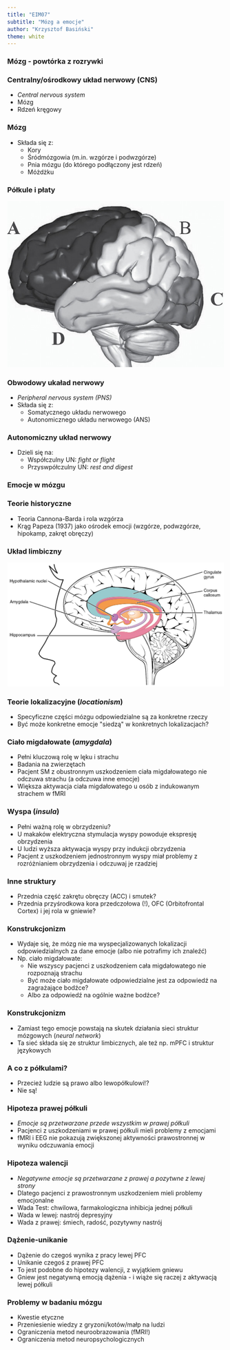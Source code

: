 ```yaml
---
title: "EIM07"
subtitle: "Mózg a emocje"
author: "Krzysztof Basiński"
theme: white
---
```


### Mózg - powtórka z rozrywki

### Centralny/ośrodkowy układ nerwowy (CNS)

- _Central nervous system_
- Mózg 
- Rdzeń kręgowy

### Mózg

- Składa się z:
	- Kory
	- Śródmózgowia (m.in. wzgórze i podwzgórze)
	- Pnia mózgu (do którego podłączony jest rdzeń)
	- Móżdżku

### Półkule i płaty

<img src="img/07_platy.png">

### Obwodowy ukaład nerwowy

- _Peripheral nervous system (PNS)_
- Składa się z:
	- Somatycznego układu nerwowego
	- Autonomicznego układu nerwowego (ANS)

### Autonomiczny układ nerwowy

- Dzieli się na:
	- Współczulny UN: _fight or flight_
	- Przyswpółczulny UN: _rest and digest_


### Emocje w mózgu

### Teorie historyczne

- Teoria Cannona-Barda i rola wzgórza
- Krąg Papeza (1937) jako ośrodek emocji (wzgórze, podwzgórze, hipokamp, zakręt obręczy)

### Układ limbiczny

<img src="img/07_limbic.jpg">

### Teorie lokalizacyjne (_locationism_)

- Specyficzne części mózgu odpowiedzialne są za konkretne rzeczy
- Być może konkretne emocje "siedzą" w konkretnych lokalizacjach?

### Ciało migdałowate (_amygdala_)

- Pełni kluczową rolę w lęku i strachu
- Badania na zwierzętach
- Pacjent SM z obustronnym uszkodzeniem ciała migdałowatego nie odczuwa strachu (a odczuwa inne emocje)
- Większa aktywacja ciała migdałowatego u osób z indukowanym strachem w fMRI

### Wyspa (_insula_)

- Pełni ważną rolę w obrzydzeniu?
- U makaków elektryczna stymulacja wyspy powoduje ekspresję obrzydzenia
- U ludzi wyższa aktywacja wyspy przy indukcji obrzydzenia
- Pacjent z uszkodzeniem jednostronnym wyspy miał problemy z rozróżnianiem obrzydzenia i odczuwaj je rzadziej

### Inne struktury

- Przednia część zakrętu obręczy (ACC) i smutek?
- Przednia przyśrodkowa kora przedczołowa (!), OFC (Orbitofrontal Cortex) i jej rola w gniewie?

### Konstrukcjonizm

- Wydaje się, że mózg nie ma wyspecjalizowanych lokalizacji odpowiedzialnych za dane emocje (albo nie potrafimy ich znaleźć)
- Np. ciało migdałowate:
	- Nie wszyscy pacjenci z uszkodzeniem cała migdałowatego nie rozpoznają strachu
	- Być może ciało migdałowate odpowiedzialne jest za odpowiedź na zagrażające bodźce?
	- Albo za odpowiedź na ogólnie ważne bodźce?

### Konstrukcjonizm

- Zamiast tego emocje powstają na skutek działania sieci struktur mózgowych (_neural network_)
- Ta sieć składa się ze struktur limbicznych, ale też np. mPFC i struktur językowych

### A co z półkulami?

- Przecież ludzie są prawo albo lewopółkulowi!?
- Nie są!

### Hipoteza prawej półkuli

- _Emocje są przetwarzane przede wszystkim w prawej półkuli_
- Pacjenci z uszkodzeniami w prawej półkuli mieli problemy z emocjami
- fMRI i EEG nie pokazują zwiększonej aktywności prawostronnej w wyniku odczuwania emocji

### Hipoteza walencji

- _Negatywne emocje są przetwarzane z prawej a pozytwne z lewej strony_
- Dlatego pacjenci z prawostronnym uszkodzeniem mieli problemy emocjonalne
- Wada Test: chwilowa, farmakologiczna inhibicja jednej półkuli
- Wada w lewej: nastrój depresyjny
- Wada z prawej: śmiech, radość, pozytywny nastrój

### Dążenie-unikanie

- Dążenie do czegoś wynika z pracy lewej PFC
- Unikanie czegoś z prawej PFC
- To jest podobne do hipotezy walencji, z wyjątkiem gniewu
- Gniew jest negatywną emocją dążenia - i wiąże się raczej z aktywacją lewej półkuli

### Problemy w badaniu mózgu

- Kwestie etyczne
- Przeniesienie wiedzy z gryzoni/kotów/małp na ludzi
- Ograniczenia metod neuroobrazowania (fMRI!)
- Ograniczenia metod neuropsychologicznych